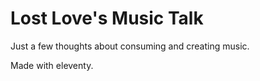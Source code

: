 # Lost Love's Music Talk

Just a few thoughts about consuming and creating music.

Made with eleventy.
